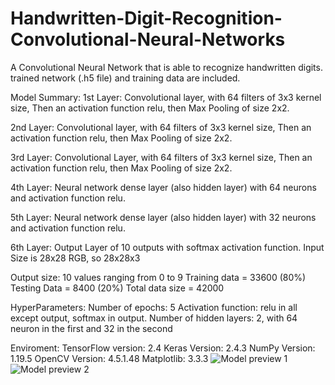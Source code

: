 
# Handwritten-Digit-Recognition-Convolutional-Neural-Networks
A Convolutional Neural Network that is able to recognize handwritten digits. trained network (.h5 file) and training data are included.

Model Summary:
1st Layer: Convolutional layer, with 64 filters of 3x3 kernel size, Then an 
activation function relu, then Max Pooling of size 2x2.

2nd Layer: Convolutional layer, with 64 filters of 3x3 kernel size, Then an 
activation function relu, then Max Pooling of size 2x2.

3rd Layer: Convolutional Layer, with 64 filters of 3x3 kernel size, Then an 
activation function relu, then Max Pooling of size 2x2.

4th Layer: Neural network dense layer (also hidden layer) with 64 
neurons and activation function relu.

5th Layer: Neural network dense layer (also hidden layer) with 32 
neurons and activation function relu.

6th Layer: Output Layer of 10 outputs with softmax activation function.
Input Size is 28x28 RGB, so 28x28x3

Output size: 10 values ranging from 0 to 9
Training data = 33600 (80%)
Testing Data = 8400 (20%)
Total data size = 42000

HyperParameters:
Number of epochs: 5
Activation function: relu in all except output, softmax in output.
Number of hidden layers: 2, with 64 neuron in the first and 32 in the second

Enviroment:
TensorFlow version: 2.4
Keras Version: 2.4.3
NumPy Version: 1.19.5
OpenCV Version: 4.5.1.48
Matplotlib: 3.3.3
![Model preview 1](https://user-images.githubusercontent.com/49645682/118280040-185ce000-b4cc-11eb-8a4e-26fee8242099.png)
![Model preview 2](https://user-images.githubusercontent.com/49645682/118280122-31659100-b4cc-11eb-8dd1-eda82ea9e9c1.png)
